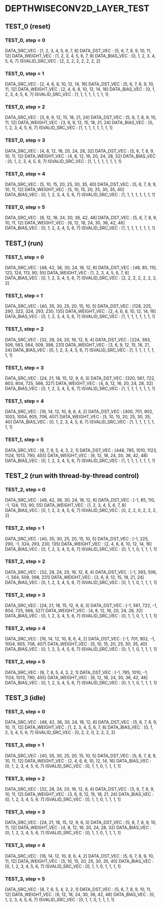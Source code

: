 # DEPTHWISECONV2D_LAYER_TEST

## TEST_0 (reset)

### TEST_0, step = 0

DATA_SRC_VEC : [1, 2, 3, 4, 5, 6, 7, 8]
DATA_DST_VEC : [5, 6, 7, 8, 9, 10, 11, 12]
DATA_WEIGHT_VEC : [1, 2, 3, 4, 5, 6, 7, 8]
DATA_BIAS_VEC : [0, 1, 2, 3, 4, 5, 6, 7]
ISVALID_SRC_VEC : [2, 2, 2, 2, 2, 2, 2, 2]

### TEST_0, step = 1

DATA_SRC_VEC : [2, 4, 6, 8, 10, 12, 14, 16]
DATA_DST_VEC : [5, 6, 7, 8, 9, 10, 11, 12]
DATA_WEIGHT_VEC : [2, 4, 6, 8, 10, 12, 14, 16]
DATA_BIAS_VEC : [0, 1, 2, 3, 4, 5, 6, 7]
ISVALID_SRC_VEC : [1, 1, 1, 1, 1, 1, 1, 1]

### TEST_0, step = 2

DATA_SRC_VEC : [3, 6, 9, 12, 15, 18, 21, 24]
DATA_DST_VEC : [5, 6, 7, 8, 9, 10, 11, 12]
DATA_WEIGHT_VEC : [3, 6, 9, 12, 15, 18, 21, 24]
DATA_BIAS_VEC : [0, 1, 2, 3, 4, 5, 6, 7]
ISVALID_SRC_VEC : [1, 1, 1, 1, 1, 1, 1, 1]

### TEST_0, step = 3

DATA_SRC_VEC : [4, 8, 12, 16, 20, 24, 28, 32]
DATA_DST_VEC : [5, 6, 7, 8, 9, 10, 11, 12]
DATA_WEIGHT_VEC : [4, 8, 12, 16, 20, 24, 28, 32]
DATA_BIAS_VEC : [0, 1, 2, 3, 4, 5, 6, 7]
ISVALID_SRC_VEC : [1, 1, 1, 1, 1, 1, 1, 1]

### TEST_0, step = 4

DATA_SRC_VEC : [5, 10, 15, 20, 25, 30, 35, 40]
DATA_DST_VEC : [5, 6, 7, 8, 9, 10, 11, 12]
DATA_WEIGHT_VEC : [5, 10, 15, 20, 25, 30, 35, 40]
DATA_BIAS_VEC : [0, 1, 2, 3, 4, 5, 6, 7]
ISVALID_SRC_VEC : [1, 1, 1, 1, 1, 1, 1, 1]

### TEST_0, step = 5

DATA_SRC_VEC : [6, 12, 18, 24, 30, 36, 42, 48]
DATA_DST_VEC : [5, 6, 7, 8, 9, 10, 11, 12]
DATA_WEIGHT_VEC : [6, 12, 18, 24, 30, 36, 42, 48]
DATA_BIAS_VEC : [0, 1, 2, 3, 4, 5, 6, 7]
ISVALID_SRC_VEC : [1, 1, 1, 1, 1, 1, 1, 1]

## TEST_1 (run)

### TEST_1, step = 0

DATA_SRC_VEC : [48, 42, 36, 30, 24, 18, 12, 6]
DATA_DST_VEC : [48, 85, 110, 123, 124, 113, 90, 55]
DATA_WEIGHT_VEC : [1, 2, 3, 4, 5, 6, 7, 8]
DATA_BIAS_VEC : [0, 1, 2, 3, 4, 5, 6, 7]
ISVALID_SRC_VEC : [2, 2, 2, 2, 2, 2, 2, 2]

### TEST_1, step = 1

DATA_SRC_VEC : [40, 35, 30, 25, 20, 15, 10, 5]
DATA_DST_VEC : [128, 225, 290, 323, 324, 293, 230, 135]
DATA_WEIGHT_VEC : [2, 4, 6, 8, 10, 12, 14, 16]
DATA_BIAS_VEC : [0, 1, 2, 3, 4, 5, 6, 7]
ISVALID_SRC_VEC : [1, 1, 1, 1, 1, 1, 1, 1]

### TEST_1, step = 2

DATA_SRC_VEC : [32, 28, 24, 20, 16, 12, 8, 4]
DATA_DST_VEC : [224, 393, 506, 563, 564, 509, 398, 231]
DATA_WEIGHT_VEC : [3, 6, 9, 12, 15, 18, 21, 24]
DATA_BIAS_VEC : [0, 1, 2, 3, 4, 5, 6, 7]
ISVALID_SRC_VEC : [1, 1, 1, 1, 1, 1, 1, 1]

### TEST_1, step = 3

DATA_SRC_VEC : [24, 21, 18, 15, 12, 9, 6, 3]
DATA_DST_VEC : [320, 561, 722, 803, 804, 725, 566, 327]
DATA_WEIGHT_VEC : [4, 8, 12, 16, 20, 24, 28, 32]
DATA_BIAS_VEC : [0, 1, 2, 3, 4, 5, 6, 7]
ISVALID_SRC_VEC : [1, 1, 1, 1, 1, 1, 1, 1]

### TEST_1, step = 4

DATA_SRC_VEC : [16, 14, 12, 10, 8, 6, 4, 2]
DATA_DST_VEC : [400, 701, 902, 1003, 1004, 905, 706, 407]
DATA_WEIGHT_VEC : [5, 10, 15, 20, 25, 30, 35, 40]
DATA_BIAS_VEC : [0, 1, 2, 3, 4, 5, 6, 7]
ISVALID_SRC_VEC : [1, 1, 1, 1, 1, 1, 1, 1]

### TEST_1, step = 5

DATA_SRC_VEC : [8, 7, 6, 5, 4, 3, 2, 1]
DATA_DST_VEC : [448, 785, 1010, 1123, 1124, 1013, 790, 455]
DATA_WEIGHT_VEC : [6, 12, 18, 24, 30, 36, 42, 48]
DATA_BIAS_VEC : [0, 1, 2, 3, 4, 5, 6, 7]
ISVALID_SRC_VEC : [1, 1, 1, 1, 1, 1, 1, 1]

## TEST_2 (run with thread-by-thread control)

### TEST_2, step = 0

DATA_SRC_VEC : [48, 42, 36, 30, 24, 18, 12, 6]
DATA_DST_VEC : [-1, 85, 110, -1, 124, 113, 90, 55]
DATA_WEIGHT_VEC : [1, 2, 3, 4, 5, 6, 7, 8]
DATA_BIAS_VEC : [0, 1, 2, 3, 4, 5, 6, 7]
ISVALID_SRC_VEC : [0, 2, 2, 0, 2, 2, 2, 2]

### TEST_2, step = 1

DATA_SRC_VEC : [40, 35, 30, 25, 20, 15, 10, 5]
DATA_DST_VEC : [-1, 225, 290, -1, 324, 293, 230, 135]
DATA_WEIGHT_VEC : [2, 4, 6, 8, 10, 12, 14, 16]
DATA_BIAS_VEC : [0, 1, 2, 3, 4, 5, 6, 7]
ISVALID_SRC_VEC : [0, 1, 1, 0, 1, 1, 1, 1]

### TEST_2, step = 2

DATA_SRC_VEC : [32, 28, 24, 20, 16, 12, 8, 4]
DATA_DST_VEC : [-1, 393, 506, -1, 564, 509, 398, 231]
DATA_WEIGHT_VEC : [3, 6, 9, 12, 15, 18, 21, 24]
DATA_BIAS_VEC : [0, 1, 2, 3, 4, 5, 6, 7]
ISVALID_SRC_VEC : [0, 1, 1, 0, 1, 1, 1, 1]

### TEST_2, step = 3

DATA_SRC_VEC : [24, 21, 18, 15, 12, 9, 6, 3]
DATA_DST_VEC : [-1, 561, 722, -1, 804, 725, 566, 327]
DATA_WEIGHT_VEC : [4, 8, 12, 16, 20, 24, 28, 32]
DATA_BIAS_VEC : [0, 1, 2, 3, 4, 5, 6, 7]
ISVALID_SRC_VEC : [0, 1, 1, 0, 1, 1, 1, 1]

### TEST_2, step = 4

DATA_SRC_VEC : [16, 14, 12, 10, 8, 6, 4, 2]
DATA_DST_VEC : [-1, 701, 902, -1, 1004, 905, 706, 407]
DATA_WEIGHT_VEC : [5, 10, 15, 20, 25, 30, 35, 40]
DATA_BIAS_VEC : [0, 1, 2, 3, 4, 5, 6, 7]
ISVALID_SRC_VEC : [0, 1, 1, 0, 1, 1, 1, 1]

### TEST_2, step = 5

DATA_SRC_VEC : [8, 7, 6, 5, 4, 3, 2, 1]
DATA_DST_VEC : [-1, 785, 1010, -1, 1124, 1013, 790, 455]
DATA_WEIGHT_VEC : [6, 12, 18, 24, 30, 36, 42, 48]
DATA_BIAS_VEC : [0, 1, 2, 3, 4, 5, 6, 7]
ISVALID_SRC_VEC : [0, 1, 1, 0, 1, 1, 1, 1]

## TEST_3 (idle)

### TEST_3, step = 0

DATA_SRC_VEC : [48, 42, 36, 30, 24, 18, 12, 6]
DATA_DST_VEC : [5, 6, 7, 8, 9, 10, 11, 12]
DATA_WEIGHT_VEC : [1, 2, 3, 4, 5, 6, 7, 8]
DATA_BIAS_VEC : [0, 1, 2, 3, 4, 5, 6, 7]
ISVALID_SRC_VEC : [0, 2, 2, 0, 2, 2, 2, 2]

### TEST_3, step = 1

DATA_SRC_VEC : [40, 35, 30, 25, 20, 15, 10, 5]
DATA_DST_VEC : [5, 6, 7, 8, 9, 10, 11, 12]
DATA_WEIGHT_VEC : [2, 4, 6, 8, 10, 12, 14, 16]
DATA_BIAS_VEC : [0, 1, 2, 3, 4, 5, 6, 7]
ISVALID_SRC_VEC : [0, 1, 1, 0, 1, 1, 1, 1]

### TEST_3, step = 2

DATA_SRC_VEC : [32, 28, 24, 20, 16, 12, 8, 4]
DATA_DST_VEC : [5, 6, 7, 8, 9, 10, 11, 12]
DATA_WEIGHT_VEC : [3, 6, 9, 12, 15, 18, 21, 24]
DATA_BIAS_VEC : [0, 1, 2, 3, 4, 5, 6, 7]
ISVALID_SRC_VEC : [0, 1, 1, 0, 1, 1, 1, 1]

### TEST_3, step = 3

DATA_SRC_VEC : [24, 21, 18, 15, 12, 9, 6, 3]
DATA_DST_VEC : [5, 6, 7, 8, 9, 10, 11, 12]
DATA_WEIGHT_VEC : [4, 8, 12, 16, 20, 24, 28, 32]
DATA_BIAS_VEC : [0, 1, 2, 3, 4, 5, 6, 7]
ISVALID_SRC_VEC : [0, 1, 1, 0, 1, 1, 1, 1]

### TEST_3, step = 4

DATA_SRC_VEC : [16, 14, 12, 10, 8, 6, 4, 2]
DATA_DST_VEC : [5, 6, 7, 8, 9, 10, 11, 12]
DATA_WEIGHT_VEC : [5, 10, 15, 20, 25, 30, 35, 40]
DATA_BIAS_VEC : [0, 1, 2, 3, 4, 5, 6, 7]
ISVALID_SRC_VEC : [0, 1, 1, 0, 1, 1, 1, 1]

### TEST_3, step = 5

DATA_SRC_VEC : [8, 7, 6, 5, 4, 3, 2, 1]
DATA_DST_VEC : [5, 6, 7, 8, 9, 10, 11, 12]
DATA_WEIGHT_VEC : [6, 12, 18, 24, 30, 36, 42, 48]
DATA_BIAS_VEC : [0, 1, 2, 3, 4, 5, 6, 7]
ISVALID_SRC_VEC : [0, 1, 1, 0, 1, 1, 1, 1]

